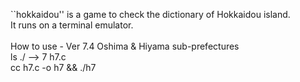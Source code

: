``hokkaidou'' is a game to check the dictionary of Hokkaidou island. <BR>
It runs on a terminal emulator.<BR>
<BR>
How to use - Ver 7.4 Oshima & Hiyama sub-prefectures<BR>
ls ./ --> 7 h7.c<BR>
cc h7.c -o h7 && ./h7

